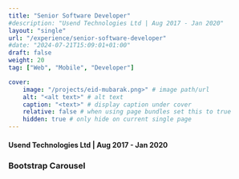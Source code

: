 ```yaml
---
title: "Senior Software Developer"
#description: "Usend Technologies Ltd | Aug 2017 - Jan 2020"
layout: "single"
url: "/experience/senior-software-developer"
#date: "2024-07-21T15:09:01+01:00"
draft: false
weight: 20
tag: ["Web", "Mobile", "Developer"]

cover:
    image: "/projects/eid-mubarak.png>" # image path/url
    alt: "<alt text>" # alt text
    caption: "<text>" # display caption under cover
    relative: false # when using page bundles set this to true
    hidden: true # only hide on current single page
---
```


#### Usend Technologies Ltd | Aug 2017 - Jan 2020

### Bootstrap Carousel


